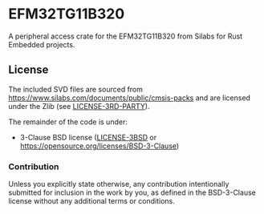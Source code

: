 # EFM32TG11B320

A peripheral access crate for the EFM32TG11B320 from Silabs for Rust Embedded projects.

## License

The included SVD files are sourced from https://www.silabs.com/documents/public/cmsis-packs and
are licensed under the Zlib (see [LICENSE-3RD-PARTY](LICENSE-3RD-PARTY-Zlib)).

The remainder of the code is under:

- 3-Clause BSD license ([LICENSE-3BSD](LICENSE-3BSD) or https://opensource.org/licenses/BSD-3-Clause)

### Contribution

Unless you explicitly state otherwise, any contribution intentionally submitted for inclusion in the
work by you, as defined in the BSD-3-Clause license without any additional terms or conditions.
